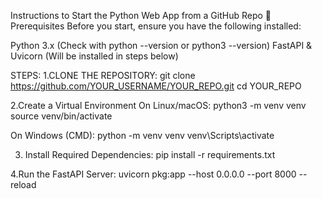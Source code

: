 Instructions to Start the Python Web App from a GitHub Repo
📌 Prerequisites
Before you start, ensure you have the following installed:

Python 3.x (Check with python --version or python3 --version)
FastAPI & Uvicorn (Will be installed in steps below)

STEPS:
1.CLONE THE REPOSITORY:
  git clone https://github.com/YOUR_USERNAME/YOUR_REPO.git
  cd YOUR_REPO

2.Create a Virtual Environment
  On Linux/macOS: 
  python3 -m venv venv
  source venv/bin/activate 

  On Windows (CMD):
  python -m venv venv
  venv\Scripts\activate

3. Install Required Dependencies:
   pip install -r requirements.txt

4.Run the FastAPI Server:
  uvicorn pkg:app --host 0.0.0.0 --port 8000 --reload
   

